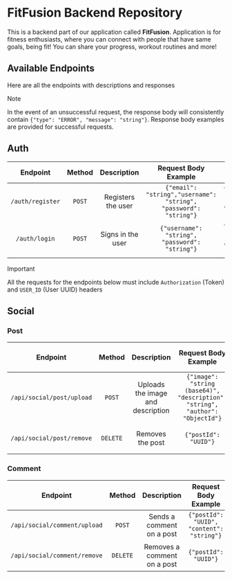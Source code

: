 # FitFusion Backend Repository

This is a backend part of our application called **FitFusion**. Application is for fitness enthusiasts, where you can
connect with people that have same goals, being fit! You can share your progress, workout routines and more!

## Available Endpoints

Here are all the endpoints with descriptions and responses

> [!NOTE]
> In the event of an unsuccessful request, the response body will consistently
> contain `{"type": "ERROR", "message": "string"}`.
> Response body examples are provided for successful requests.

## Auth

|     Endpoint     | Method |    Description     |                       Request Body Example                       |                        Response Body Example                         |
|:----------------:|:------:|:------------------:|:----------------------------------------------------------------:|:--------------------------------------------------------------------:|
| `/auth/register` | `POST` | Registers the user | `{"email": "string","username": "string", "password": "string"}` | `{"Authorization": "string", "USER_ID": "string", "ROLE": "string"}` |
|  `/auth/login`   | `POST` | Signs in the user  |          `{"username": "string", "password": "string"}`          | `{"Authorization": "string", "USER_ID": "string", "ROLE": "string"}` |

> [!IMPORTANT]
> All the requests for the endpoints below must include `Authorization` (Token) and `USER_ID` (User UUID) headers

## Social

### Post

|         Endpoint          |  Method  |            Description            |                             Request Body Example                              |           Response Body Example           |
|:-------------------------:|:--------:|:---------------------------------:|:-----------------------------------------------------------------------------:|:-----------------------------------------:|
| `/api/social/post/upload` |  `POST`  | Uploads the image and description | `{"image": "string (base64)", "description": "string", "author": "ObjectId"}` | `{"type": "string", "message": "string"}` |
| `/api/social/post/remove` | `DELETE` |         Removes the post          |                             `{"postId": "UUID"}`                              | `{"type": "string", "message": "string"}` |

### Comment

|           Endpoint           |  Method  |         Description         |           Request Body Example            |           Response Body Example           |
|:----------------------------:|:--------:|:---------------------------:|:-----------------------------------------:|:-----------------------------------------:|
| `/api/social/comment/upload` |  `POST`  |  Sends a comment on a post  | `{"postId": "UUID", "content": "string"}` | `{"type": "string", "message": "string"}` |
| `/api/social/comment/remove` | `DELETE` | Removes a comment on a post |           `{"postId": "UUID"}`            | `{"type": "string", "message": "string"}` |
